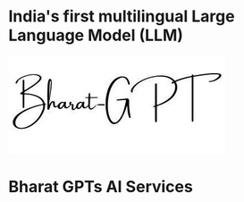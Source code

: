 India's first multilingual Large Language Model (LLM)
===========

![bharat-gpt-logo.jpeg](images/bharat-gpt-logo.jpeg)

Bharat GPTs AI Services
====
